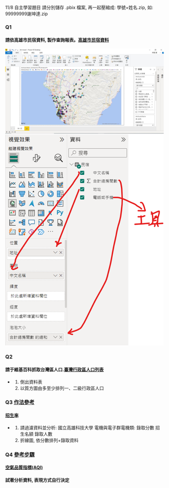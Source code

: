 11/8 自主學習題目
請分別儲存 .pbix 檔案, 再一起壓縮成: 學號+姓名.zip, 如: 99999999謝坤達.zip

### Q1
#### 請依高雄市民宿資料, 製作查詢報表。[高雄市民宿資料](https://data.gov.tw/dataset/155492)
![HW](https://github.com/jumbokh/DataScience_1082/blob/master/images/HW2.JPG)
![Q1pic](https://github.com/jumbokh/cgust-class/blob/main/docs/Q1pic.png)
### Q2
#### 請于維基百科抓取台灣區人口.[臺灣行政區人口列表](https://zh.wikipedia.org/zh-tw/%E8%87%BA%E7%81%A3%E8%A1%8C%E6%94%BF%E5%8D%80%E4%BA%BA%E5%8F%A3%E5%88%97%E8%A1%A8)
* 1. 倒出資料表
  2. 以質方圖由多至少排列一、二級行政區人口
### Q3 [作法參考](https://github.com/jumbokh/cgust-class/blob/main/docs/Q3.pptx)
#### [招生率](https://www.jctv.ntut.edu.tw/downloads/112/union42/112_up01.pdf)
* 1. 請過濾資料並分析: 國立高雄科技大學 電機與電子群電機類: 錄取分數 招生名額 錄取人數
  2. 折線圖, 依分數排列+錄取資料
### Q4 [參考步驟](https://github.com/jumbokh/cgust-class/blob/main/docs/Q4.pptx)
#### [空氣品質指標(AQI)](https://data.gov.tw/dataset/151824)
#### 試著分析資料, 表現方式自行決定
